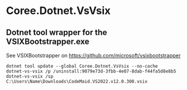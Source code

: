 # Coree.Dotnet.VsVsix

## Dotnet tool wrapper for the VSIXBootstrapper.exe

See VSIXBootstrapper on https://github.com/microsoft/vsixbootstrapper

```
dotnet tool update --global Coree.Dotnet.VsVsix --no-cache
dotnet-vs-vsix /p /uninstall:9079e73d-3fbb-4e07-8dab-f44fa5d8e8b5
dotnet-vs-vsix /sp C:\Users\Name\Downloads\CodeMaid.VS2022.v12.0.300.vsix
```